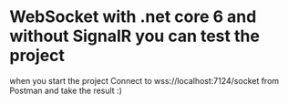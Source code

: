 # WebSocket with .net core 6 and without SignalR you can test the project
when you start the project 
Connect to wss://localhost:7124/socket from Postman
and take the result :)
